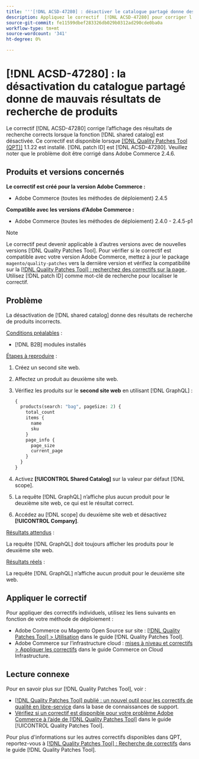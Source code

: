 ```yaml
---
title: '''[!DNL ACSD-47280] : désactiver le catalogue partagé donne des résultats de recherche de produits incorrects.'
description: Appliquez le correctif  [!DNL ACSD-47280] pour corriger l’affichage des résultats de recherche corrects lorsque la fonctionnalité de catalogue partagé est désactivée.
source-git-commit: fe11599dbef283326db029b0312ad290cde0ba0a
workflow-type: tm+mt
source-wordcount: '341'
ht-degree: 0%

---
```


# [!DNL ACSD-47280] : la désactivation du catalogue partagé donne de mauvais résultats de recherche de produits

Le correctif [!DNL ACSD-47280] corrige l’affichage des résultats de recherche corrects lorsque la fonction [!DNL shared catalog] est désactivée. Ce correctif est disponible lorsque [[!DNL Quality Patches Tool (QPT)]](https://experienceleague.adobe.com/en/docs/commerce-knowledge-base/kb/announcements/commerce-announcements/magento-quality-patches-released-new-tool-to-self-serve-quality-patches) 1.1.22 est installé. [!DNL patch ID] est [!DNL ACSD-47280]. Veuillez noter que le problème doit être corrigé dans Adobe Commerce 2.4.6.

## Produits et versions concernés

**Le correctif est créé pour la version Adobe Commerce :**
* Adobe Commerce (toutes les méthodes de déploiement) 2.4.5

**Compatible avec les versions d’Adobe Commerce :**
* Adobe Commerce (toutes les méthodes de déploiement) 2.4.0 - 2.4.5-p1

>[!NOTE]
>
>Le correctif peut devenir applicable à d’autres versions avec de nouvelles versions [!DNL Quality Patches Tool]. Pour vérifier si le correctif est compatible avec votre version Adobe Commerce, mettez à jour le package `magento/quality-patches` vers la dernière version et vérifiez la compatibilité sur la [[!DNL Quality Patches Tool] : recherchez des correctifs sur la page ](https://experienceleague.adobe.com/tools/commerce-quality-patches/index.html). Utilisez [!DNL patch ID] comme mot-clé de recherche pour localiser le correctif.

## Problème

La désactivation de [!DNL shared catalog] donne des résultats de recherche de produits incorrects.

<u>Conditions préalables</u> :

* [!DNL B2B] modules installés

<u>Étapes à reproduire</u> :

1. Créez un second site web.
1. Affectez un produit au deuxième site web.
1. Vérifiez les produits sur le **second site web** en utilisant [!DNL GraphQL] :

   ```GraphQL
   {
     products(search: "bag", pageSize: 2) {
       total_count
       items {
         name
         sku
       }
       page_info {
         page_size
         current_page
       }
     }
   }
   ```

1. Activez **[!UICONTROL Shared Catalog]** sur la valeur par défaut [!DNL scope].
1. La requête [!DNL GraphQL] n’affiche plus aucun produit pour le deuxième site web, ce qui est le résultat correct.
1. Accédez au [!DNL scope] du deuxième site web et désactivez **[!UICONTROL Company]**.

<u>Résultats attendus</u> :

La requête [!DNL GraphQL] doit toujours afficher les produits pour le deuxième site web.

<u>Résultats réels</u> :

La requête [!DNL GraphQL] n’affiche aucun produit pour le deuxième site web.

## Appliquer le correctif

Pour appliquer des correctifs individuels, utilisez les liens suivants en fonction de votre méthode de déploiement :

* Adobe Commerce ou Magento Open Source sur site : [[!DNL Quality Patches Tool] > Utilisation](/help/tools/quality-patches-tool/usage.md) dans le guide [!DNL Quality Patches Tool].
* Adobe Commerce sur l’infrastructure cloud : [mises à niveau et correctifs > Appliquer les correctifs](https://experienceleague.adobe.com/docs/commerce-cloud-service/user-guide/develop/upgrade/apply-patches.html) dans le guide Commerce on Cloud Infrastructure.

## Lecture connexe

Pour en savoir plus sur [!DNL Quality Patches Tool], voir :

* [[!DNL Quality Patches Tool] publié : un nouvel outil pour les correctifs de qualité en libre-service](https://experienceleague.adobe.com/en/docs/commerce-knowledge-base/kb/announcements/commerce-announcements/magento-quality-patches-released-new-tool-to-self-serve-quality-patches) dans la base de connaissances de support.
* [Vérifiez si un correctif est disponible pour votre problème Adobe Commerce à l’aide de  [!DNL Quality Patches Tool]](/help/tools/quality-patches-tool/patches-available-in-qpt/check-patch-for-magento-issue-with-magento-quality-patches.md) dans le guide [!UICONTROL Quality Patches Tool].


Pour plus d&#39;informations sur les autres correctifs disponibles dans QPT, reportez-vous à [[!DNL Quality Patches Tool] : Recherche de correctifs](https://experienceleague.adobe.com/tools/commerce-quality-patches/index.html) dans le guide [!DNL Quality Patches Tool].
